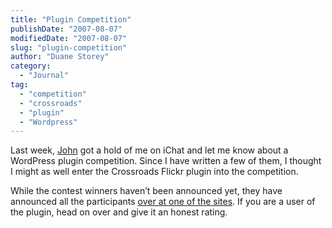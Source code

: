 ```yaml
---
title: "Plugin Competition"
publishDate: "2007-08-07"
modifiedDate: "2007-08-07"
slug: "plugin-competition"
author: "Duane Storey"
category:
  - "Journal"
tag:
  - "competition"
  - "crossroads"
  - "plugin"
  - "Wordpress"
---
```


Last week, [John](http://www.audihertz.net/blog) got a hold of me on iChat and let me know about a WordPress plugin competition. Since I have written a few of them, I thought I might as well enter the Crossroads Flickr plugin into the competition.

While the contest winners haven’t been announced yet, they have announced all the participants [over at one of the sites](http://weblogtoolscollection.com/archives/2007/08/06/07-plugin-competition-prize-and-plugins-list/). If you are a user of the plugin, head on over and give it an honest rating.